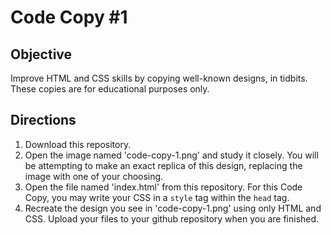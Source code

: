 <h1>Code Copy #1</h1>

<h2>Objective</h2>
<p>Improve HTML and CSS skills by copying well-known designs, in tidbits. These copies are for educational purposes only.</p>

<h2>Directions</h2>
<ol>
  <li>Download this repository.</li>
  <li>Open the image named 'code-copy-1.png' and study it closely. You will be attempting to make an exact replica of this design, replacing the image with one of your choosing.</li>
  <li>Open the file named 'index.html' from this repository. For this Code Copy, you may write your CSS in a <code>style</code> tag within the <code>head</code> tag.</li>
  <li>Recreate the design you see in 'code-copy-1.png' using only HTML and CSS. Upload your files to your github repository when you are finished.</li>
</ol>
